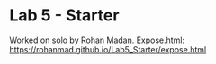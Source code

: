 # Lab 5 - Starter
Worked on solo by Rohan Madan.
Expose.html: https://rohanmad.github.io/Lab5_Starter/expose.html